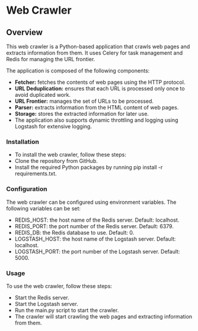 
# **Web Crawler**

## Overview

This web crawler is a Python-based application that crawls web pages and extracts information from them. It uses Celery for task management and Redis for managing the URL frontier.

The application is composed of the following components:

* **Fetcher:** fetches the contents of web pages using the HTTP protocol.
* **URL Deduplication:** ensures that each URL is processed only once to avoid duplicated work.
* **URL Frontier:** manages the set of URLs to be processed.
* **Parser:** extracts information from the HTML content of web pages.
* **Storage:** stores the extracted information for later use.
* The application also supports dynamic throttling and logging using Logstash for extensive logging.

### Installation

* To install the web crawler, follow these steps:
* Clone the repository from GitHub.
* Install the required Python packages by running pip install -r requirements.txt.


### Configuration

The web crawler can be configured using environment variables. The following variables can be set:

* REDIS_HOST: the host name of the Redis server. Default: localhost.
* REDIS_PORT: the port number of the Redis server. Default: 6379.
* REDIS_DB: the Redis database to use. Default: 0.
* LOGSTASH_HOST: the host name of the Logstash server. Default: localhost.
* LOGSTASH_PORT: the port number of the Logstash server. Default: 5000.

### Usage

To use the web crawler, follow these steps:

* Start the Redis server.
* Start the Logstash server.
* Run the main.py script to start the crawler.
* The crawler will start crawling the web pages and extracting information from them.

